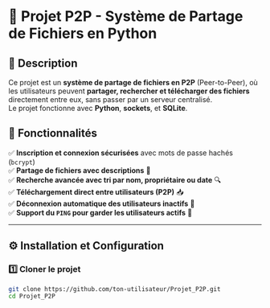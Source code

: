 # 🚀 Projet P2P - Système de Partage de Fichiers en Python

## 📌 Description
Ce projet est un **système de partage de fichiers en P2P** (Peer-to-Peer), où les utilisateurs peuvent **partager, rechercher et télécharger des fichiers** directement entre eux, sans passer par un serveur centralisé.  
Le projet fonctionne avec **Python**, **sockets**, et **SQLite**.

## 📂 Fonctionnalités
✅ **Inscription et connexion sécurisées** avec mots de passe hachés (`bcrypt`)  
✅ **Partage de fichiers avec descriptions** 📂  
✅ **Recherche avancée avec tri par nom, propriétaire ou date** 🔍  
✅ **Téléchargement direct entre utilisateurs (P2P)** 📥  
✅ **Déconnexion automatique des utilisateurs inactifs** 🔴  
✅ **Support du `PING` pour garder les utilisateurs actifs** 🔄  

---

## ⚙️ **Installation et Configuration**
### **1️⃣ Cloner le projet**
```bash
git clone https://github.com/ton-utilisateur/Projet_P2P.git
cd Projet_P2P
